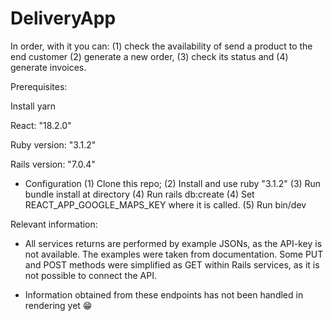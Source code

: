 # DeliveryApp


In order, with it you can: (1) check the availability of send a product to the end customer (2) generate a new order, (3) check its status and (4) generate invoices.

Prerequisites:

Install yarn

React: "18.2.0"

Ruby version: "3.1.2"

Rails version: "7.0.4"

* Configuration
  (1) Clone this repo;
  (2) Install and use ruby "3.1.2"
  (3) Run bundle install at directory
  (4) Run rails db:create
  (4) Set REACT_APP_GOOGLE_MAPS_KEY where it is called.
  (5) Run bin/dev


Relevant information:

- All services returns are performed by example JSONs, as the API-key is not available. The examples were taken from documentation.
Some PUT and POST methods were simplified as GET within Rails services, as it is not possible to connect the API.

- Information obtained from these endpoints has not been handled in rendering yet 😁

